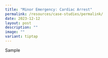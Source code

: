 ```yaml
---
title: "Minor Emergency: Cardiac Arrest"
permalink: /resources/case-studies/permalink/
date: 2023-12-12
layout: post
description: ""
image: ""
variant: tiptap
---
```

<p>Sample</p>